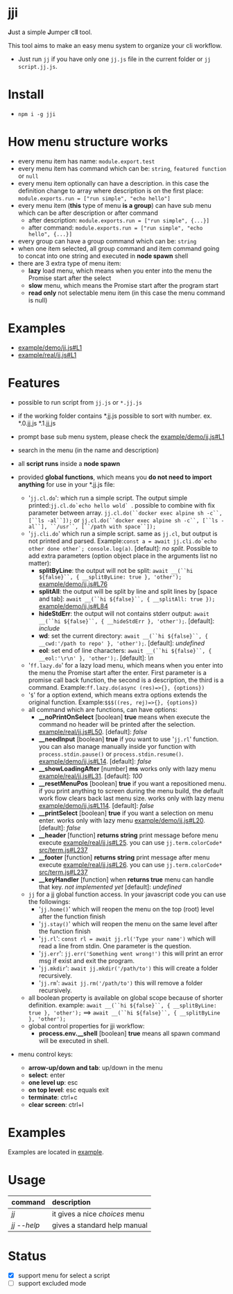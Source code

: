 # jji

**J**ust a simple **J**umper cl**I** tool.

This tool aims to make an easy menu system to organize your cli workflow.
* Just run `jj` if you have only one `jj.js` file in the current folder or `jj script.jj.js`.

# Install 
* ```npm i -g jji```

# How menu structure works
* every menu item has name: `module.export.test`
* every menu item has command which can be: `string`, `featured function` or `null`
* every menu item optionally can have a description. in this case the definition change to array where description is on the first place: `module.exports.run = ["run simple", "echo hello"]`
* every menu item (**this** type of menu **is a group**) can have sub menu which can be after description or after command
  * after description: `module.exports.run = ["run simple", {...}]`
  * after command: `module.exports.run = ["run simple", "echo hello", {...}]`
* every group can have a group command which can be: `string`
* when one item selected, all group command and item command going to concat into one string and executed in **node spawn** shell
* there are 3 extra type of menu item:
  * **lazy** load menu, which means when you enter into the menu the Promise start after the select
  * **slow** menu, which means the Promise start after the program start
  * **read only** not selectable menu item (in this case the menu command is null)

# Examples
* [example/demo/jj.js#L1](example/demo/jj.js#L1)
* [example/real/jj.js#L1](example/real/jj.js#L1)

# Features
* possible to run script from `jj.js` or `*.jj.js`
* if the working folder contains *.jj.js possible to sort with number. ex. *.0.jj,js *.1.jj,js
* prompt base sub menu system, please check the [example/demo/jj.js#L1](example/demo/jj.js#L1)
* search in the menu (in the name and description)
* all **script runs** inside a **node spawn**
* provided **global functions**, which means you **do not need to import anything** for use in your *.jj.js file:
  * '`jj.cl.do`': which run a simple script. The output simple printed:``jj.cl.do`echo hello wold` ``. possible to combine with fix parameter between array. `jj.cl.do(``docker exec alpine sh -c``, [``ls -al``]);` or `jj.cl.do(``docker exec alpine sh -c``, [``ls -al``], ``/usr``, [``/path with space``]);`
  * '`jj.cli.do`' which run a simple script. same as `jj.cl`, but output is not printed and parsed. Example:`` const a = await jj.cli.do`echo other done other`; console.log(a) ``. [default]: *no split*. Possible to add extra parameters (option object place in the arguments list no matter):
    * **splitByLine**: the output will not be split: `await __(``hi ${false}``, { __splitByLine: true }, 'other');` [example/demo/jj.js#L76](example/demo/jj.js#L76)
    * **splitAll**: the output will be split by line and split lines by [space and tab]: `await __(``hi ${false}``, { __splitAll: true });` [example/demo/jj.js#L84](example/demo/jj.js#L84)
    * **hideStdErr**: the output will not contains stderr output: `await __(``hi ${false}``, { __hideStdErr }, 'other');`. [default]: *include*
    * **wd**: set the current directory: `await __(``hi ${false}``, { __cwd:'/path to repo' }, 'other');`. [default]: *undefined*
    * **eol**: set end of line characters: `await __(``hi ${false}``, { __eol:'\r\n' }, 'other');`. [default]: *\n*
  * '`ff.lazy.do`' for a lazy load menu, which means when you enter into the menu the Promise start after the enter. First parameter is a promise call back function, the second is  a description, the third is a command. Example:`ff.lazy.do(async (res)=>{}, {options})`
  * '`$`' for a option extend, which means extra options extends the original function. Example:`$$$((res, rej)=>{}, {options})`
  * all command which are functions, can have options:
    * **__noPrintOnSelect** [boolean] **true** means when execute the command no header will be printed after the selection. [example/real/jj.js#L50](example/real/jj.js#L50). [default]: *false*
    * **__needInput** [boolean] **true** if you want to use '`jj.rl`' function. you can also manage manually inside yor function with `process.stdin.pause()` or `process.stdin.resume()`.  [example/demo/jj.js#L14](example/demo/jj.js#L14). [default]: *false*
    * **__showLoadingAfter** [number] **ms** works only with lazy menu [example/real/jj.js#L31](example/real/jj.js#L31). [default]: *100*
    * **__resetMenuPos** [boolean] **true** if you want a repositioned menu. if you print anything to screen during the menu build, the default work flow clears back last menu size. works only with lazy menu [example/demo/jj.js#L114](example/demo/jj.js#L114). [default]: *false*
    * **__printSelect** [boolean] **true** if you want a selection on menu enter. works only with lazy menu [example/demo/jj.js#L20](example/demo/jj.js#L20). [default]: *false*
    * **__header** [function] **returns string** print message before menu execute [example/real/jj.js#L25](example/real/jj.js#L25). you can use `jj.term.colorCode*` [src/term.js#L237](src/term.js#L237)
    * **__footer** [function] **returns string** print message after menu execute [example/real/jj.js#L26](example/real/jj.js#L26). you can use `jj.term.colorCode*` [src/term.js#L237](src/term.js#L237)
    * **__keyHandler** [function] when **returns true** menu can handle that key. *not implemented yet* [default]: *undefined*
  * `jj` for a jj global function access. In your javascript code you can use the followings:
    * '`jj.home()`' which will reopen the menu on the top (root) level after the function finish
    * '`jj.stay()`' which will reopen the menu on the same level after the function finish
    * '`jj.rl`': `const rl = await jj.rl('Type your name')` which will read a line from stdin. One parameter is the question.
    * '`jj.err`': `jj.err('Something went wrong!')` this will print an error msg if exist and exit the program.
    * '`jj.mkdir`': `await jj.mkdir('/path/to')` this will create a folder recursively.
    * '`jj.rm`': `await jj.rm('/path/to')` this will remove a folder recursively.
  * all boolean property is available on global scope because of shorter definition. example: `await __(``hi ${false}``, { __splitByLine: true }, 'other');` ==> `await __(``hi ${false}``, { __splitByLine }, 'other');`
  * global control properties for jji workflow:
    * **process.env.__shell** [boolean] **true** means all spawn command will be executed in shell.


* menu control keys:
  * **arrow-up/down and tab**: up/down in the menu
  * **select**: enter
  * **one level up**: esc
  * **on top level**: esc equals exit
  * **terminate**: ctrl+c
  * **clear screen**: ctrl+l

# Examples

Examples are located in [example](example/).

# Usage

| command        | description|
| ------------- |:-------------|
| *jj* | it gives a nice *choices* menu |
| *jj --help* | gives a standard help manual|


# Status

* [x] support menu for select a script
* [ ] support excluded mode
